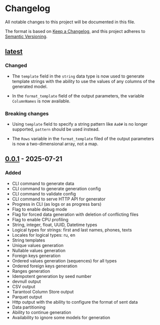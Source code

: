 # Changelog

All notable changes to this project will be documented in this file.

The format is based on [Keep a Changelog](https://keepachangelog.com/en/1.1.0/),
and this project adheres to [Semantic Versioning](https://semver.org/spec/v2.0.0.html).

## [latest](https://github.com/tarantool/sdvg/compare/0.0.1..master)

### Changed

- The `template` field in the `string` data type is now used to generate template strings 
 with the ability to use the values of any columns of the generated model.

- In the `format_template` field of the output parameters, the variable `ColumnNames` is now available.

### Breaking changes

- Using `template` field to specify a string pattern like `Aa0#` is no longer supported,
  `pattern` should be used instead.

- The `Rows` variable in  the `format_template` filed of the output parameters is now a two-dimensional array,
  not a map.

## [0.0.1](https://github.com/tarantool/sdvg/compare/36d0930..0.0.1) - 2025-07-21

### Added

- CLI command to generate data
- CLI command to generate generation config
- CLI command to validate config
- CLI command to serve HTTP API for generator
- Progress in CLI (as logs or as progress bars)
- Flag to enable debug mode
- Flag for forced data generation with deletion of conflicting files
- Flag to enable CPU profiling
- String, integer, float, UUID, Datetime types
- Logical types for strings: first and last names, phones, texts
- Locales for logical types: ru, en
- String templates
- Unique values generation
- Nullable values generation
- Foreign keys generation
- Ordered values generation (sequences) for all types
- Ordered foreign keys generation
- Ranges generation
- Idempotent generation by seed number
- devnull output
- CSV output
- Tarantool Column Store output
- Parquet output
- Http output with the ability to configure the format of sent data
- Data partitioning
- Ability to continue generation
- Availability to ignore some models for generation
